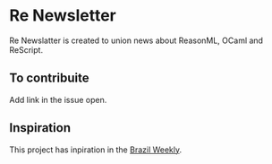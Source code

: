 # Re Newsletter

Re Newslatter is created to union news about ReasonML, OCaml and ReScript.

## To contribuite

Add link in the issue open.

## Inspiration

This project has inpiration in the [Brazil Weekly](https://github.com/braziljs/weekly).
